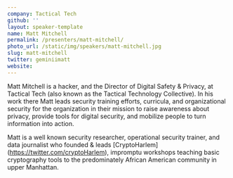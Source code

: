 ```yaml
---
company: Tactical Tech
github: ''
layout: speaker-template
name: Matt Mitchell
permalink: /presenters/matt-mitchell/
photo_url: /static/img/speakers/matt-mitchell.jpg
slug: matt-mitchell
twitter: geminiimatt
website:
---
```


Matt Mitchell is a hacker, and the Director of Digital Safety & Privacy, at Tactical Tech (also known as the Tactical Technology Collective). In his work there Matt leads security training efforts, curricula, and organizational security for the organization in their mission to  raise awareness about privacy, provide tools for digital security, and mobilize people to turn information into action.

Matt is a well known security researcher, operational security trainer, and data journalist who founded & leads [CryptoHarlem] (https://twitter.com/cryptoHarlem), impromptu workshops teaching basic cryptography tools to the predominately African American community in upper Manhattan.
